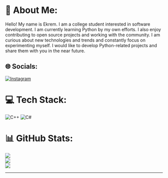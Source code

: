 # 💫 About Me:
Hello! My name is Ekrem. I am a college student interested in software development.
I am currently learning Python by my own efforts. I also enjoy contributing to open source projects and working with the community.
I am curious about new technologies and trends and constantly focus on experimenting myself. I would like to develop Python-related projects and share them with you in the near future.



## 🌐 Socials:
[![Instagram](https://img.shields.io/badge/Instagram-%23E4405F.svg?logo=Instagram&logoColor=white)](https://instagram.com/ekremboysann) 

# 💻 Tech Stack:
![C++](https://img.shields.io/badge/c++-%2300599C.svg?style=for-the-badge&logo=c%2B%2B&logoColor=white) ![C#](https://img.shields.io/badge/c%23-%23239120.svg?style=for-the-badge&logo=c-sharp&logoColor=white)
# 📊 GitHub Stats:
![](https://github-readme-stats.vercel.app/api?username=EkremBoysann&theme=radical&hide_border=false&include_all_commits=false&count_private=false)<br/>
![](https://github-readme-streak-stats.herokuapp.com/?user=EkremBoysann&theme=radical&hide_border=false)<br/>
![](https://github-readme-stats.vercel.app/api/top-langs/?username=EkremBoysann&theme=radical&hide_border=false&include_all_commits=false&count_private=false&layout=compact)


---



